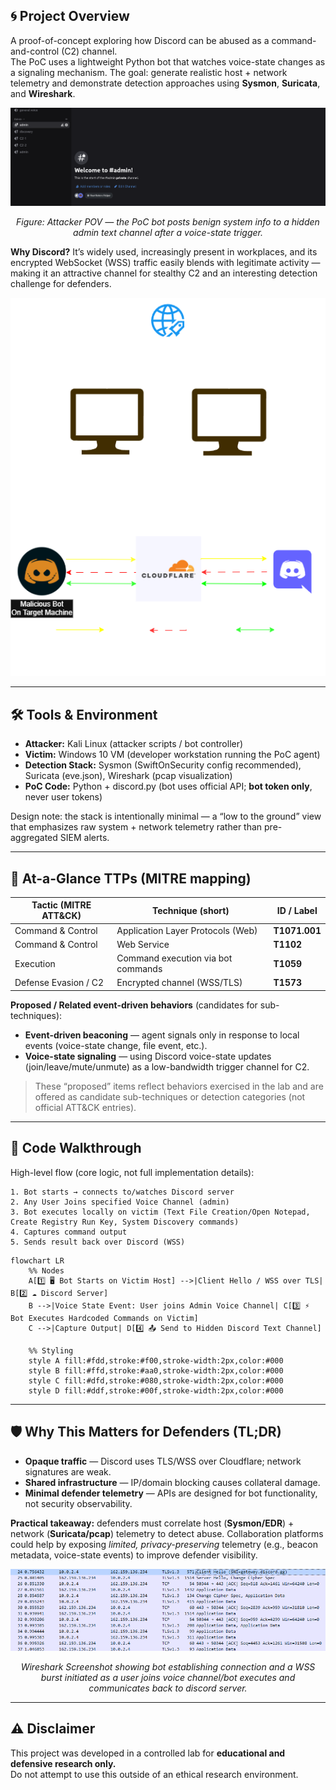 ## 🌀 Project Overview
A proof-of-concept exploring how Discord can be abused as a command-and-control (C2) channel.  
The PoC uses a lightweight Python bot that watches voice-state changes as a signaling mechanism. The goal: generate realistic host + network telemetry and demonstrate detection approaches using **Sysmon**, **Suricata**, and **Wireshark**.

<div align="center">
  <img src="images/User-Join and Bot-exfil.gif" alt="Attacker POV: bot posts system info to hidden admin text channel" width="900"/>
  <p><em>Figure: Attacker POV — the PoC bot posts benign system info to a hidden admin text channel after a voice-state trigger.</em></p>
</div>

**Why Discord?** 
It’s widely used, increasingly present in workplaces, and its encrypted WebSocket (WSS) traffic easily blends with legitimate activity — making it an attractive channel for stealthy C2 and an interesting detection challenge for defenders.

<p align="center">
  <img src="images/Diagram.png" alt="High-Level Lab Diagram">
</p>



---

## 🛠 Tools & Environment
- **Attacker:** Kali Linux (attacker scripts / bot controller)  
- **Victim:** Windows 10 VM (developer workstation running the PoC agent)  
- **Detection Stack:** Sysmon (SwiftOnSecurity config recommended), Suricata (eve.json), Wireshark (pcap visualization)  
- **PoC Code:** Python + discord.py (bot uses official API; **bot token only**, never user tokens)  

Design note: the stack is intentionally minimal — a “low to the ground” view that emphasizes raw system + network telemetry rather than pre-aggregated SIEM alerts.

---

## 🎯 At-a-Glance TTPs (MITRE mapping)
| Tactic (MITRE ATT&CK)    | Technique (short)                         | ID / Label  |
|--------------------------|-------------------------------------------|-------------|
| Command & Control        | Application Layer Protocols (Web)         | **T1071.001** |
| Command & Control        | Web Service                               | **T1102**   |
| Execution                | Command execution via bot commands        | **T1059**   |
| Defense Evasion / C2     | Encrypted channel (WSS/TLS)               | **T1573**   |

**Proposed / Related event-driven behaviors** (candidates for sub-techniques):  
- **Event-driven beaconing** — agent signals only in response to local events (voice-state change, file event, etc.).  
- **Voice-state signaling** — using Discord voice-state updates (join/leave/mute/unmute) as a low-bandwidth trigger channel for C2.

> These “proposed” items reflect behaviors exercised in the lab and are offered as candidate sub-techniques or detection categories (not official ATT&CK entries).

---

## 🧩 Code Walkthrough
High-level flow (core logic, not full implementation details):

```text
1. Bot starts → connects to/watches Discord server
2. Any User Joins specified Voice Channel (admin)
3. Bot executes locally on victim (Text File Creation/Open Notepad, Create Registry Run Key, System Discovery commands)
4. Captures command output
5. Sends result back over Discord (WSS)
```
```mermaid
flowchart LR
    %% Nodes
    A[1️⃣ 🖥 Bot Starts on Victim Host] -->|Client Hello / WSS over TLS| B[2️⃣ ☁️ Discord Server]
    B -->|Voice State Event: User joins Admin Voice Channel| C[3️⃣ ⚡ Bot Executes Hardcoded Commands on Victim]
    C -->|Capture Output| D[4️⃣ 📤 Send to Hidden Discord Text Channel]

    %% Styling
    style A fill:#fdd,stroke:#f00,stroke-width:2px,color:#000
    style B fill:#ffd,stroke:#aa0,stroke-width:2px,color:#000
    style C fill:#dfd,stroke:#080,stroke-width:2px,color:#000
    style D fill:#ddf,stroke:#00f,stroke-width:2px,color:#000
```

---

## 🛡 Why This Matters for Defenders (TL;DR)

- **Opaque traffic** — Discord uses TLS/WSS over Cloudflare; network signatures are weak.  
- **Shared infrastructure** — IP/domain blocking causes collateral damage.  
- **Minimal defender telemetry** — APIs are designed for bot functionality, not security observability.  

**Practical takeaway:** defenders must correlate host (**Sysmon/EDR**) + network (**Suricata/pcap**) telemetry to detect abuse. Collaboration platforms could help by exposing *limited, privacy-preserving* telemetry (e.g., beacon metadata, voice-state events) to improve defender visibility.

<div align="center">
  <img src="images/Wireshark Screenshot Client Hello and WSS-Burst.png" alt="Wireshark Screenshot" width="900"/>
  <p><em>Wireshark Screenshot showing bot establishing connection and a WSS burst initiated as a user joins voice channel/bot executes and communicates back to discord server.</em></p>
</div>

---

## ⚠️ Disclaimer
This project was developed in a controlled lab for **educational and defensive research only.**  
Do not attempt to use this outside of an ethical research environment.
